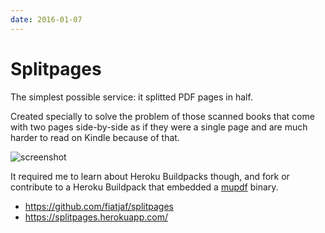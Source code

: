 ```yaml
---
date: 2016-01-07
---
```


# Splitpages

The simplest possible service: it splitted PDF pages in half.

Created specially to solve the problem of those scanned books that come with two pages side-by-side as if they were a single page and are much harder to read on Kindle because of that.

![screenshot](https://user-images.githubusercontent.com/1653275/93026197-a77ec480-f5da-11ea-8a82-17d9a8deeabc.png)

It required me to learn about Heroku Buildpacks though, and fork or contribute to a Heroku Buildpack that embedded a [mupdf][mupdf] binary.

- https://github.com/fiatjaf/splitpages
- https://splitpages.herokuapp.com/

[mupdf]: https://mupdf.com/
